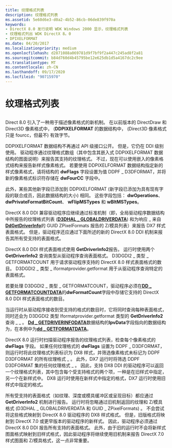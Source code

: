 ```yaml
---
title: 纹理格式列表
description: 纹理格式列表
ms.assetid: 5e60d6e3-d0a2-4b52-86cb-06de839f970a
keywords:
- DirectX 8.0 发行说明 WDK Windows 2000 显示，纹理格式列表
- 纹理格式列出 WDK DirectX 8。0
- DPIXELFORMAT
ms.date: 04/20/2017
ms.localizationpriority: medium
ms.openlocfilehash: d2871088a069781d9f7bf9f2a447c245ad8f2a81
ms.sourcegitcommit: b84d760d4b45795be12e625db1d5a4167dc2c9ee
ms.translationtype: MT
ms.contentlocale: zh-CN
ms.lasthandoff: 09/17/2020
ms.locfileid: "90715970"
---
```

# <a name="the-texture-format-list"></a>纹理格式列表


## <span id="ddk_the_texture_format_list_gg"></span><span id="DDK_THE_TEXTURE_FORMAT_LIST_GG"></span>


Direct 8.0 引入了一种用于描述像素格式的新机制。 在以前版本的 DirectDraw 和 Direct3D 像素格式中， (**DDPIXELFORMAT** 的数据结构中， (Direct3D 像素格式只是 fourcc，但最不) 有效字节。

DDPIXELFORMAT 数据结构不再通过 API 级接口公开。 但是，它仍在 DDI 级别使用。 驱动程序通过纹理格式数组（其中包含其嵌入式 DDPIXELFORMAT 数据结构的图面说明）来报告其支持的纹理格式。 不过，现在可以使用嵌入的像素格式结构来报告新样式像素格式。 若要使用 DDPIXELFORMAT 数据结构指定新的样式像素格式，请将结构的 **dwFlags** 字段设置为值 DDPF \_ D3DFORMAT，并将新的像素格式标识符存储在 **dwFourCC** 字段中。

此外，某些其他新字段已添加到 DDPIXELFORMAT (新字段已添加为具有现有字段的联合成员，因此数据结构的大小) 相同。 这些字段包括： **dwOperations**、 **dwPrivateFormatBitCount**、 **wFlipMSTypes** 和 **wBltMSTypes**。

DirectX 8.0 DDI 兼容驱动程序应继续通过标准机制（即，全局驱动程序数据结构中所报告的纹理格式列表 ([**D3DHAL \_ GLOBALDRIVERDATA**](/windows-hardware/drivers/ddi/d3dhal/ns-d3dhal-_d3dhal_globaldriverdata)) 和为响应 \_ 来自 [**DdGetDriverInfo**](/windows/win32/api/ddrawint/nc-ddrawint-pdd_getdriverinfo)的 GUID ZPixelFormats 报告的 Z/模具列表）来报告 DX7 样式表面格式。 但是，驱动程序还应通过下面所述的新的 DirectX 8.0 DDI 机制来报告其所有受支持的表面格式。

DirectX 8.0 DDI 样式表面格式使用 **GetDriverInfo2**报告。 运行时使用两个 **GetDriverInfo2** 查询类型从驱动程序查询表面格式。 D3DGDI2 \_ 类型 \_ GETFORMATCOUNT 用于请求驱动程序支持的 DirectX 8.0 样式表面格式的数目。 D3DGDI2 \_ 类型 \_ iformatprovider.getformat 用于从驱动程序查询特定的表面格式。

若要处理 D3DGDI2 \_ 类型 \_ GETFORMATCOUNT，驱动程序必须在[**DD \_ GETFORMATCOUNTDATA**](/windows-hardware/drivers/ddi/d3dhal/ns-d3dhal-_dd_getformatcountdata)的**dwFormatCount**字段中存储它支持的 DirectX 8.0 DDI 样式表面格式的数目。

当运行时从驱动程序接收到受支持的格式的数目时，它将同时查询每种表面格式，同时还会为 D3DGDI2 类型 Iformatprovider.getformat 类型的 **GetDriverInfo2** 查询 \_ \_ 。 [**Dd \_ GETDRIVERINFODATA**](/windows/win32/api/ddrawint/ns-ddrawint-_dd_getdriverinfodata)数据结构的**lpvData**字段指向的数据结构为，在本例中为[**dd \_ GETFORMATDATA**](/windows-hardware/drivers/ddi/d3dhal/ns-d3dhal-_dd_getformatdata)。

DirectX 8.0 运行时扫描驱动程序报告的纹理格式列表，检查每个像素格式的 **dwFlags** 字段。 如果任何纹理格式的 **dwFlags** 设置为 DDPF \_ D3DFORMAT，则运行时将此纹理格式列表标识为 DX8 样式，并筛选像素格式未标记为 DDPF D3DFORMAT 的所有纹理格式 \_ 。 此外，DX7 运行时将筛选 DDPF D3DFORMAT 集的任何纹理格式 \_ 。 因此，支持 DX8 DDI 的驱动程序可以返回一个纹理格式列表，其中包含每个受支持格式的两个项，一种是在旧样式中指定，另一个在新样式中。 DX8 运行时使用在新样式中指定的格式，DX7 运行时使用旧样式中指定的格式。

所有受支持的表面格式（如纹理、深度或模具缓冲区或呈现目标）都应通过 **GetDriverInfo2** 机制进行报告。 运行时将忽略通过旧机制返回的纹理和 Z/模具格式 (D3DHAL \_ GLOBALDRIVERDATA 和 GUID \_ ZPixelFormats) 。 不会尝试将这些格式映射到 DirectX 8.0 驱动程序的 DX8 样式格式。 但是，旧版格式将映射到 DirectX 7.0 或更早版本的驱动程序的新样式。 因此，驱动程序必须通过 DirectX 8.0 DDI 报告所有支持的表面格式。 此外，由于旧的运行时不会将新样式图面格式映射到旧样式格式，因此驱动程序将继续使用旧机制来报告 DirectX 7.0 样式图面和 Z/模具格式，这一点非常重要。

 

